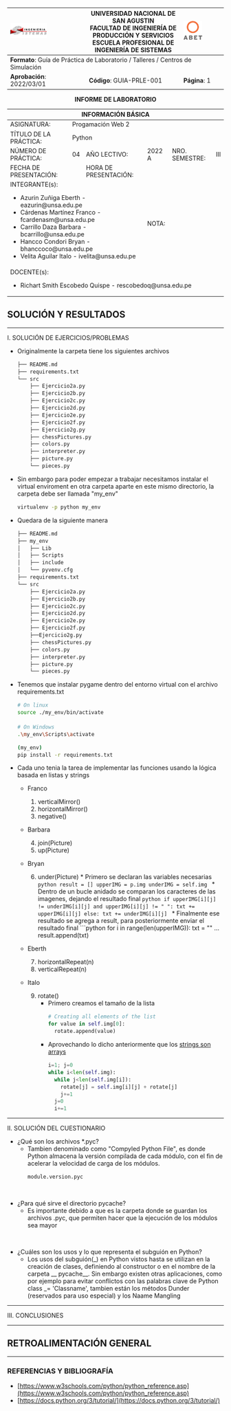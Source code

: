 <div align="center">
<table>
    <theader>
        <tr>
            <td><img src="https://github.com/rescobedoq/pw2/blob/main/epis.png?raw=true" alt="EPIS" style="width:50%; height:auto"/></td>
            <th>
                <span style="font-weight:bold;">UNIVERSIDAD NACIONAL DE SAN AGUSTIN</span><br/>
                <span style="font-weight:bold;">FACULTAD DE INGENIERÍA DE PRODUCCIÓN Y SERVICIOS</span><br/>
                <span style="font-weight:bold;">ESCUELA PROFESIONAL DE INGENIERÍA DE SISTEMAS</span>
            </th>
            <td><img src="https://github.com/rescobedoq/pw2/blob/main/abet.png?raw=true" alt="ABET" style="width:50%; height:auto"/></td>
        </tr>
    </theader>
    <tbody>
        <tr>
            <td colspan="3"><span style="font-weight:bold;">Formato</span>: Guía de Práctica de Laboratorio / Talleres / Centros de Simulación</td>
        </tr>
        <tr>
            <td><span style="font-weight:bold;">Aprobación</span>:  2022/03/01</td>
            <td><span style="font-weight:bold;">Código</span>: GUIA-PRLE-001</td>
            <td><span style="font-weight:bold;">Página</span>: 1</td>
        </tr>
    </tbody>
</table>
<span style="font-weight:bold;">INFORME DE LABORATORIO</span><br/>

<table>
    <theader>
        <tr><th colspan="6">INFORMACIÓN BÁSICA</th></tr>
    </theader>
    <tbody>
        <tr>
            <td>ASIGNATURA:</td>
            <td colspan="5">Progamación Web 2</td>
        </tr>
        <tr>
            <td>TÍTULO DE LA PRÁCTICA:</td><td colspan="5">Python</td>
        </tr>
        <tr>
            <td>NÚMERO DE PRÁCTICA:</td>
            <td>04</td>
            <td>AÑO LECTIVO:</td>
            <td>2022 A</td>
            <td>NRO. SEMESTRE:</td>
            <td>III</td>
        </tr>
        <tr>
            <td>FECHA DE PRESENTACIÓN:</td>
            <td></td>
            <td>HORA DE PRESENTACIÓN:</td>
            <td colspan="3"></td>
        </tr>
        <tr>
            <td colspan="3">INTEGRANTE(s):
                <ul>
                    <li>Azurin Zuñiga Eberth - eazurin@unsa.edu.pe</li>
                    <li>Cárdenas Martínez Franco - fcardenasm@unsa.edu.pe</li>
                    <li>Carrillo Daza Barbara - bcarrillo@unsa.edu.pe</li>
                    <li>Hancco Condori Bryan - bhanccoco@unsa.edu.pe</li>
                    <li>Velita Aguilar Italo - ivelita@unsa.edu.pe</li>
                </ul>
            </td>
            <td>NOTA:</td>
            <td colspan="2"></td>
        </tr>
        <tr>
            <td colspan="6">DOCENTE(s):
                <ul>
                    <li>Richart Smith Escobedo Quispe - rescobedoq@unsa.edu.pe</li>
                </ul>
            </td>
        </tr>
    </tbody>
</table>
</div>

<!-- Reportes -->
## SOLUCIÓN Y RESULTADOS

---

I. SOLUCIÓN DE EJERCICIOS/PROBLEMAS <br>
* Originalmente la carpeta tiene los siguientes archivos
    ```sh
    ├── README.md
    ├── requirements.txt
    └── src
        ├── Ejercicio2a.py
        ├── Ejercicio2b.py
        ├── Ejercicio2c.py
        ├── Ejercicio2d.py
        ├── Ejercicio2e.py
        ├── Ejercicio2f.py
        ├── Ejercicio2g.py
        ├── chessPictures.py
        ├── colors.py
        ├── interpreter.py
        ├── picture.py
        └── pieces.py
    ```
* Sin embargo para poder empezar a trabajar necesitamos instalar el virtual enviroment en otra carpeta aparte en este mismo directorio, la carpeta debe ser llamada "my_env"
    ```sh
    virtualenv -p python my_env
    ```
* Quedara de la siguiente manera
    ```sh
    ├── README.md
    ├── my_env
    │   ├── Lib
    │   ├── Scripts
    │   ├── include
    │   └── pyvenv.cfg
    ├── requirements.txt
    └── src
        ├── Ejercicio2a.py
        ├── Ejercicio2b.py
        ├── Ejercicio2c.py
        ├── Ejercicio2d.py
        ├── Ejercicio2e.py
        ├── Ejercicio2f.py
        ├──Ejercicio2g.py
        ├── chessPictures.py
        ├── colors.py
        ├── interpreter.py
        ├── picture.py
        └── pieces.py
    ```
* Tenemos que instalar pygame dentro del entorno virtual con el archivo requirements.txt
    ```sh
    # On linux
    source ./my_env/bin/activate

    # On Windows
    .\my_env\Scripts\activate
    ```
    ```sh
    (my_env)
    pip install -r requirements.txt
    ```
* Cada uno tenia la tarea de implementar las funciones usando la lógica basada en listas y strings
    * Franco
        1. verticalMirror()
        2. horizontalMirror()
        3. negative()
    * Barbara <!--Dejar el espacio de abajo-->

        4. join(Picture)
        5. up(Picture)
    * Bryan <!--Dejar el espacio de abajo-->

        6. under(Picture)
						*	Primero se declaran las variables necesarias
                ```python
								result = []
      					upperIMG = p.img
      					underIMG = self.img
                ```
						*	Dentro de un bucle anidado se comparan los caracteres de las
							imagenes, dejando el resultado final
                ```python
								if upperIMG[i][j] != underIMG[i][j] and upperIMG[i][j] != " ":
 									txt += upperIMG[i][j]
  							else:
    							txt += underIMG[i][j]
                ```
						*	Finalmente ese resultado se agrega a result, para posteriormente
							enviar el resultado final
                ```python
								for i in range(len(upperIMG)):
									txt = ""
									...
									result.append(txt)
    * Eberth <!--Dejar el espacio de abajo-->

        7. horizontalRepeat(n)
        8. verticalRepeat(n)
    * Italo

        9. rotate()
            * Primero creamos el tamaño de la lista
                ```python
                # Creating all elements of the list
                for value in self.img[0]:
                  rotate.append(value)
                ```
            * Aprovechando lo dicho anteriormente que los [strings son arrays](https://www.w3schools.com/python/python_strings.asp)
                ```python
                i=1; j=0
                while i<len(self.img):
                  while j<len(self.img[i]):
                    rotate[j] = self.img[i][j] + rotate[j]
                    j+=1
                  j=0
                  i+=1
                ```
    
---

II. SOLUCIÓN DEL CUESTIONARIO

<!-- Listas puedes usar "-", "+", "*" -->
* ¿Qué son los archivos *.pyc?
    * Tambien denominado como "Compyled Python File", es donde Python almacena la versión compilada de cada módulo, con el fin de acelerar la velocidad de carga de los módulos.
        ```sh
        module.version.pyc
        ```
<br>

* ¿Para qué sirve el directorio pycache?
    * Es importante debido a que es la carpeta donde se guardan los archivos .pyc, que permiten hacer que la ejecución de los módulos sea mayor
<br>

* ¿Cuáles son los usos y lo que representa el subguión en Python?
    * Los usos del subguión(_) en Python vistos hasta se utilizan en la creación de clases, definiendo al constructor o en el nombre de la carpeta __ pycache__.
    Sin embargo existen  otras aplicaciones, como por ejemplo para evitar conflictos con las palabras clave de Python
    class _= 'Classname', tambien están los métodos Dunder (reservados para uso especial) y los Naame Mangling

---

III. CONCLUSIONES

---

## RETROALIMENTACIÓN GENERAL

---

### REFERENCIAS Y BIBLIOGRAFÍA

<!-- Enlaces -->
* [https://www.w3schools.com/python/python_reference.asp](https://www.w3schools.com/python/python_reference.asp)
* [https://docs.python.org/3/tutorial/](https://docs.python.org/3/tutorial/)
 
